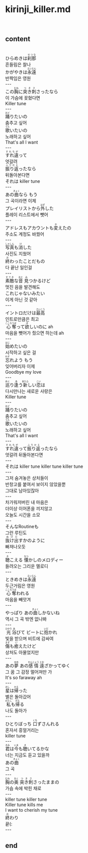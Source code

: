 <h1>kirinji_killer.md</h1><br>
<h2>content</h2><br>
ひらめきは<ruby>刹那<rt>せつな</rt></ruby><br>
흔들림은 찰나<br>
かがやきは<ruby>永遠<rt>えいえん</rt></ruby><br>
반짝임은 영원<br>
---<br>
この<ruby>胸<rt>むね</rt></ruby>に<ruby>突き刺<rt>つきさ</rt></ruby>さったなら<br>
이 가슴에 꽂혔다면<br>
Killer tune<br>
---<br>
<ruby>踊<rt>おど</rt></ruby>りたいの <br>
춤추고 싶어 <br>
<ruby>歌<rt>うた</rt></ruby>いたいの<br>
노래하고 싶어<br>
That's all I want<br>
---<br>
<ruby>すれ違<rt>すれちが</rt></ruby>って<br>
엇갈려 <br>
<ruby>振り返<rt>ふりかえ</rt></ruby>ったなら<br>
뒤돌아본다면<br>
それは killer tune<br>
---<br>
あの<ruby>曲<rt>きょく</rt></ruby>なら もう <br>
그 곡이라면 이제 <br>
プレイリストから<ruby>外<rt>はず</rt></ruby>した<br>
플레이 리스트에서 뺏어<br>
---<br>
アドレスもアカウントも<ruby>変<rt>か</rt></ruby>えたの<br>
주소도 계정도 바꿨어<br>
---<br>
<ruby>写真<rt>しゃしん</rt></ruby>も<ruby>消<rt>け</rt></ruby>した<br>
사진도 지웠어<br>
<ruby>終<rt>お</rt></ruby>わったことだもの<br>
다 끝난 일인걸<br>
---<br>
<ruby>素敵<rt>すてき</rt></ruby>な<ruby>音<rt>おと</rt></ruby> <ruby>見<rt>み</rt></ruby>つかるけど<br>
멋진 음을 발견해도<br>
これじゃないみたい<br>
이게 아닌 것 같아<br>
---<br>
イントロだけは<ruby>最高<rt>さいこう</rt></ruby><br>
인트로만큼은 최고<br>
<ruby>心<rt>こころ</rt></ruby><ruby>奪<rt>うば</rt></ruby>って<ruby>欲<rt>ほ</rt></ruby>しいのに ah<br>
마음을 뺏어가 줬으면 하는데 ah<br>
---<br>
<ruby>始<rt>はじ</rt></ruby>めたいの <br>
시작하고 싶은 걸 <br>
<ruby>忘<rt>わす</rt></ruby>れよう もう<br>
잊어버리자 이제<br>
Goodbye my love<br>
---<br>
<ruby>巡<rt>めぐ</rt></ruby>り<ruby>逢<rt>あ</rt></ruby>う<ruby>新<rt>あたら</rt></ruby>しい<ruby>恋<rt>こい</rt></ruby>は<br>
다시만나는 새로운 사랑은<br>
Killer tune<br>
---<br>
<ruby>踊<rt>おど</rt></ruby>りたいの <br>
춤추고 싶어<br>
<ruby>歌<rt>うた</rt></ruby>いたいの<br>
노래하고 싶어<br>
That's all I want<br>
---<br>
<ruby>すれ違<rt>すれちが</rt></ruby>って<ruby>振り返<rt>ふりかえ</rt></ruby>ったなら<br>
엇갈려 뒤돌아본다면<br>
---<br>
それは killer tune killer tune killer tune<br>
---<br>
그저 숨겨놓은 상처들이<br>
반창고를 붙여서 보이지 않았을뿐 <br>
그대로 남아있잖아 <br>
---<br>
차가워저버린 내 마음은<br>
더이상 이어폰을 끼지않고<br>
오늘도 시간을 소모<br>
---<br>
そんなRoutineも<br>
그런 루틴도<br>
<ruby>抜け出<rt>ぬけだ</rt></ruby>すかのように<br>
빠져나오듯<br>
---<br>
<ruby>聴<rt>き</rt></ruby>こえる <ruby>懐<rt>なつ</rt></ruby>かしのメロディー<br>
들려오는 그리운 멜로디<br>
---<br>
ときめきは<ruby>永遠<rt>えいえん</rt></ruby><br>
두근거림은 영원<br>
<ruby>心<rt>こころ</rt></ruby><ruby>奪<rt>うば</rt></ruby>われる<br>
마음을 빼앗겨<br>
---<br>
やっぱり あの<ruby>曲<rt>きょく</rt></ruby>しかないね<br>
역시 그 곡 밖엔 없나봐<br>
---<br>
<ruby>光<rt>ひかり</rt></ruby><ruby>浴<rt>あ</rt></ruby>びて ビートに<ruby>抱<rt>いだ</rt></ruby>かれ<br>
빛을 받으며 비트에 감싸여<br>
<ruby>傷<rt>きず</rt></ruby>も<ruby>癒<rt>い</rt></ruby>えたけど<br>
상처도 아물었지만<br>
---<br>
あの<ruby>夢<rt>ゆめ</rt></ruby> あの<ruby>感情<rt>かんじょう</rt></ruby> <ruby>遠<rt>とお</rt></ruby>ざかってゆく<br>
그 꿈 그 감정 멀어져만 가<br>
It's so faraway ah<br>
---<br>
<ruby>星<rt>ほし</rt></ruby>は<ruby>帰<rt>かえ</rt></ruby>った <br>
별은 돌아갔어<br>
<ruby>私<rt>わたし</rt></ruby>も<ruby>帰<rt>かえ</rt></ruby>る<br>
나도 돌아가<br>
---<br>
ひとりぼっち <ruby>口<rt>くち</rt></ruby>ずさんれる <br>
혼자서 흥얼거리는 <br>
killer tune<br>
---<br>
<ruby>君<rt>きみ</rt></ruby>は<ruby>今<rt>いま</rt></ruby>も<ruby>聴<rt>き</rt></ruby>いてるかな <br>
너는 지금도 듣고 있을까 <br>
あの<ruby>曲<rt>きょく</rt></ruby><br>
그 곡<br>
---<br>
<ruby>胸<rt>むね</rt></ruby>の<ruby>奥<rt>おく</rt></ruby> <ruby>突き刺<rt>つきさ</rt></ruby>さったままの <br>
가슴 속에 박힌 채로<br>
---<br>
killer tune killer tune<br>
Killer tune kills me<br>
I want to cherish my tune<br>
<ruby>終<rt>お</rt></ruby>わり<br>
끝(:<br>
---<br>
<h2>end</h2><br>